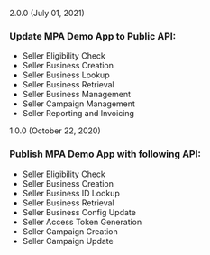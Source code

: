 2.0.0 (July 01, 2021)

### Update MPA Demo App to Public API:
* Seller Eligibility Check
* Seller Business Creation
* Seller Business Lookup
* Seller Business Retrieval
* Seller Business Management
* Seller Campaign Management
* Seller Reporting and Invoicing

1.0.0 (October 22, 2020)

### Publish MPA Demo App with following API:
* Seller Eligibility Check
* Seller Business Creation
* Seller Business ID Lookup
* Seller Business Retrieval
* Seller Business Config Update
* Seller Access Token Generation
* Seller Campaign Creation
* Seller Campaign Update
